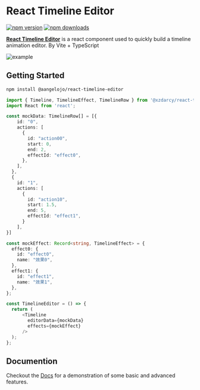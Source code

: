 # React Timeline Editor
[![npm version](https://img.shields.io/npm/v/@xzdarcy/react-timeline-editor.svg?style=flat-square)](https://www.npmjs.com/package/@xzdarcy/react-timeline-editor)
[![npm downloads](https://img.shields.io/npm/dm/@xzdarcy/react-timeline-editor.svg?style=flat-square)](https://www.npmjs.com/package/@xzdarcy/react-timeline-editor)

**[React Timeline Editor](https://zdarcy.com/)** is a react component used to quickly build a timeline animation editor. By Vite + TypeScript

![example](https://github.com/xzdarcy/react-timeline-editor/blob/f79d85eee8a723e5210c04232daf2c51888418c0/public/assets/timeline.gif)
## Getting Started

```bash
npm install @aangelojo/react-timeline-editor
```

```ts
import { Timeline, TimelineEffect, TimelineRow } from '@xzdarcy/react-timeline-editor';
import React from 'react';

const mockData: TimelineRow[] = [{
    id: "0",
    actions: [
      {
        id: "action00",
        start: 0,
        end: 2,
        effectId: "effect0",
      },
    ],
  },
  {
    id: "1",
    actions: [
      {
        id: "action10",
        start: 1.5,
        end: 5,
        effectId: "effect1",
      }
    ],
}]

const mockEffect: Record<string, TimelineEffect> = {
  effect0: {
    id: "effect0",
    name: "效果0",
  },
  effect1: {
    id: "effect1",
    name: "效果1",
  },
};

const TimelineEditor = () => {
  return (
      <Timeline
        editorData={mockData}
        effects={mockEffect}
      />
  );
};
```

## Documention
Checkout the [Docs](https://zdarcy.com/) for a demonstration of some basic and advanced features.

